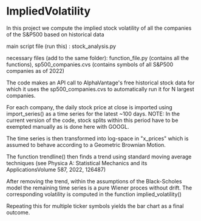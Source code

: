 # ImpliedVolatility
In this project we compute the implied stock volatility of all the companies of the S&P500 based on historical data

main script file (run this) : stock_analysis.py

necessary files (add to the same folder): function_file.py (contains all the functions), sp500_companies.cvs (contains symbols of all S&P500 companies as of 2022)

The code makes an API call to AlphaVantage's free historical stock data for which it uses the sp500_companies.cvs to automatically run it for N largest companies.

For each company, the daily stock price at close is imported using import_series() as a time series for the latest ~100 days.
NOTE: In the current version of the code, stock splits within this period have to be exempted manually as is done here with GOOGL.


The time series is then transformed into log-space in "x_prices" which is assumed to behave according to a Geometric Brownian Motion.

The function trendline() then finds a trend using standard moving average techniques (see Physica A: Statistical Mechanics and its ApplicationsVolume 587, 2022, 126487)

After removing the trend, within the assumptions of the Black-Scholes model the remaining time series is a pure Wiener proces without drift. The corresponding volatility is computed in the function implied_volatility()

Repeating this for multiple ticker symbols yields the bar chart as a final outcome.
